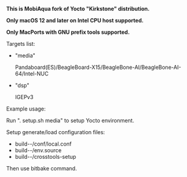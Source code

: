 **This is MobiAqua fork of Yocto "Kirkstone" distribution.**

**Only macOS 12 and later on Intel CPU host supported.**

**Only MacPorts with GNU prefix tools supported.**

  Targets list:

  - "media"

    Pandaboard(ES)/BeagleBoard-X15/BeagleBone-AI/BeagleBone-AI-64/Intel-NUC

  - "dsp"

    IGEPv3

  Example usage:

  Run ". setup.sh media" to setup Yocto environment.

  Setup generate/load configuration files:
  - build-<distro>-<target>/conf/local.conf
  - build-<distro>-<target>/env.source
  - build-<distro>-<target>/crosstools-setup

  Then use bitbake command.
